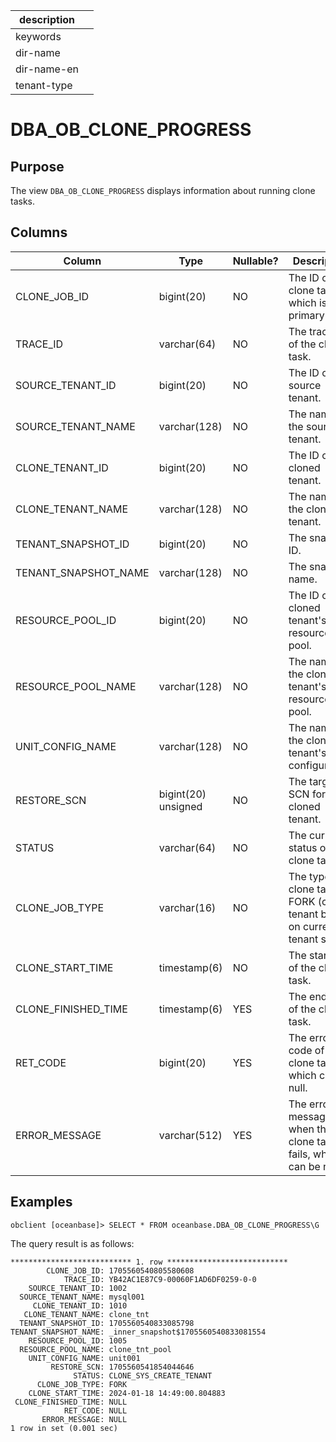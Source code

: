 |description||
|---|---|
|keywords||
|dir-name||
|dir-name-en||
|tenant-type||

# DBA_OB_CLONE_PROGRESS

## Purpose

The view `DBA_OB_CLONE_PROGRESS` displays information about running clone tasks.

## Columns

| **Column** | **Type** | **Nullable?** | **Description** |
| --- | --- | --- | --- |
| CLONE_JOB_ID | bigint(20) | NO | The ID of the clone task, which is the primary key.  |
| TRACE_ID | varchar(64) | NO | The trace ID of the clone task. |
| SOURCE_TENANT_ID | bigint(20) | NO | The ID of the source tenant. |
| SOURCE_TENANT_NAME | varchar(128) | NO | The name of the source tenant. |
| CLONE_TENANT_ID | bigint(20) | NO | The ID of the cloned tenant.
| CLONE_TENANT_NAME | varchar(128) | NO | The name of the cloned tenant. |
| TENANT_SNAPSHOT_ID | bigint(20) | NO | The snapshot ID. |
| TENANT_SNAPSHOT_NAME | varchar(128) | NO | The snapshot name. |
| RESOURCE_POOL_ID | bigint(20) | NO | The ID of the cloned tenant's resource pool. |
| RESOURCE_POOL_NAME | varchar(128) | NO | The name of the cloned tenant's resource pool. |
| UNIT_CONFIG_NAME | varchar(128) | NO | The name of the cloned tenant's unit configuration. |
| RESTORE_SCN | bigint(20) unsigned | NO | The target SCN for the cloned tenant. |
| STATUS | varchar(64) | NO | The current status of the clone task. |
| CLONE_JOB_TYPE | varchar(16) | NO | The type of clone task: FORK (clone tenant based on current tenant state).|
| CLONE_START_TIME | timestamp(6) | NO | The start time of the clone task. |
| CLONE_FINISHED_TIME | timestamp(6) | YES | The end time of the clone task. |
| RET_CODE | bigint(20) | YES | The error code of the clone task, which can be null. |
| ERROR_MESSAGE | varchar(512) | YES | The error message when the clone task fails, which can be null. |

## Examples

```shell
obclient [oceanbase]> SELECT * FROM oceanbase.DBA_OB_CLONE_PROGRESS\G
```

The query result is as follows:

```shell
*************************** 1. row ***************************
        CLONE_JOB_ID: 1705560540805580608
            TRACE_ID: YB42AC1E87C9-00060F1AD6DF0259-0-0
    SOURCE_TENANT_ID: 1002
  SOURCE_TENANT_NAME: mysql001
     CLONE_TENANT_ID: 1010
   CLONE_TENANT_NAME: clone_tnt
  TENANT_SNAPSHOT_ID: 1705560540833085798
TENANT_SNAPSHOT_NAME: _inner_snapshot$1705560540833081554
    RESOURCE_POOL_ID: 1005
  RESOURCE_POOL_NAME: clone_tnt_pool
    UNIT_CONFIG_NAME: unit001
         RESTORE_SCN: 1705560541854044646
              STATUS: CLONE_SYS_CREATE_TENANT
      CLONE_JOB_TYPE: FORK
    CLONE_START_TIME: 2024-01-18 14:49:00.804883
 CLONE_FINISHED_TIME: NULL
            RET_CODE: NULL
       ERROR_MESSAGE: NULL
1 row in set (0.001 sec)
```
